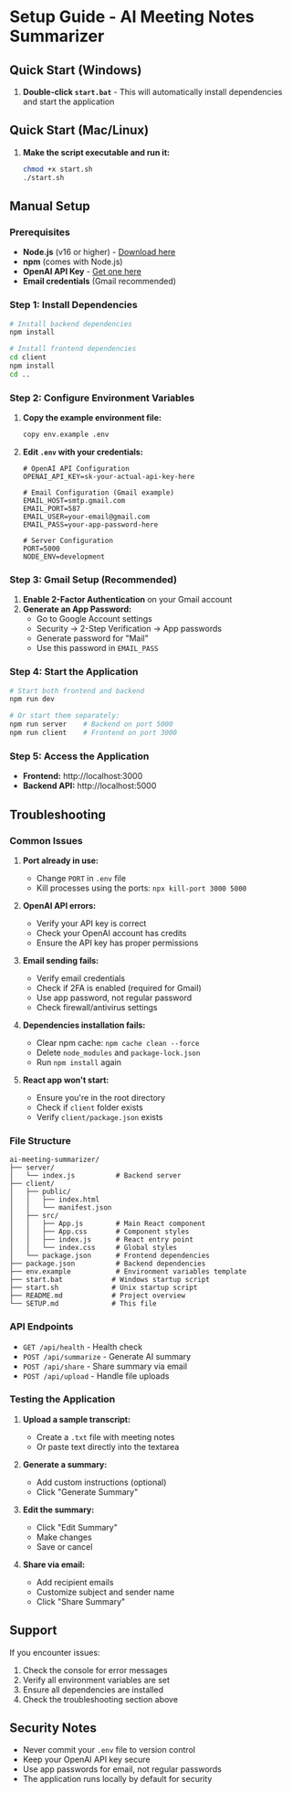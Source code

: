 # Setup Guide - AI Meeting Notes Summarizer

## Quick Start (Windows)

1. **Double-click `start.bat`** - This will automatically install dependencies and start the application

## Quick Start (Mac/Linux)

1. **Make the script executable and run it:**
   ```bash
   chmod +x start.sh
   ./start.sh
   ```

## Manual Setup

### Prerequisites

- **Node.js** (v16 or higher) - [Download here](https://nodejs.org/)
- **npm** (comes with Node.js)
- **OpenAI API Key** - [Get one here](https://platform.openai.com/api-keys)
- **Email credentials** (Gmail recommended)

### Step 1: Install Dependencies

```bash
# Install backend dependencies
npm install

# Install frontend dependencies
cd client
npm install
cd ..
```

### Step 2: Configure Environment Variables

1. **Copy the example environment file:**
   ```bash
   copy env.example .env
   ```

2. **Edit `.env` with your credentials:**
   ```env
   # OpenAI API Configuration
   OPENAI_API_KEY=sk-your-actual-api-key-here
   
   # Email Configuration (Gmail example)
   EMAIL_HOST=smtp.gmail.com
   EMAIL_PORT=587
   EMAIL_USER=your-email@gmail.com
   EMAIL_PASS=your-app-password-here
   
   # Server Configuration
   PORT=5000
   NODE_ENV=development
   ```

### Step 3: Gmail Setup (Recommended)

1. **Enable 2-Factor Authentication** on your Gmail account
2. **Generate an App Password:**
   - Go to Google Account settings
   - Security → 2-Step Verification → App passwords
   - Generate password for "Mail"
   - Use this password in `EMAIL_PASS`

### Step 4: Start the Application

```bash
# Start both frontend and backend
npm run dev

# Or start them separately:
npm run server    # Backend on port 5000
npm run client    # Frontend on port 3000
```

### Step 5: Access the Application

- **Frontend:** http://localhost:3000
- **Backend API:** http://localhost:5000

## Troubleshooting

### Common Issues

1. **Port already in use:**
   - Change `PORT` in `.env` file
   - Kill processes using the ports: `npx kill-port 3000 5000`

2. **OpenAI API errors:**
   - Verify your API key is correct
   - Check your OpenAI account has credits
   - Ensure the API key has proper permissions

3. **Email sending fails:**
   - Verify email credentials
   - Check if 2FA is enabled (required for Gmail)
   - Use app password, not regular password
   - Check firewall/antivirus settings

4. **Dependencies installation fails:**
   - Clear npm cache: `npm cache clean --force`
   - Delete `node_modules` and `package-lock.json`
   - Run `npm install` again

5. **React app won't start:**
   - Ensure you're in the root directory
   - Check if `client` folder exists
   - Verify `client/package.json` exists

### File Structure

```
ai-meeting-summarizer/
├── server/
│   └── index.js          # Backend server
├── client/
│   ├── public/
│   │   ├── index.html
│   │   └── manifest.json
│   ├── src/
│   │   ├── App.js        # Main React component
│   │   ├── App.css       # Component styles
│   │   ├── index.js      # React entry point
│   │   └── index.css     # Global styles
│   └── package.json      # Frontend dependencies
├── package.json          # Backend dependencies
├── env.example           # Environment variables template
├── start.bat            # Windows startup script
├── start.sh             # Unix startup script
├── README.md            # Project overview
└── SETUP.md             # This file
```

### API Endpoints

- `GET /api/health` - Health check
- `POST /api/summarize` - Generate AI summary
- `POST /api/share` - Share summary via email
- `POST /api/upload` - Handle file uploads

### Testing the Application

1. **Upload a sample transcript:**
   - Create a `.txt` file with meeting notes
   - Or paste text directly into the textarea

2. **Generate a summary:**
   - Add custom instructions (optional)
   - Click "Generate Summary"

3. **Edit the summary:**
   - Click "Edit Summary"
   - Make changes
   - Save or cancel

4. **Share via email:**
   - Add recipient emails
   - Customize subject and sender name
   - Click "Share Summary"

## Support

If you encounter issues:

1. Check the console for error messages
2. Verify all environment variables are set
3. Ensure all dependencies are installed
4. Check the troubleshooting section above

## Security Notes

- Never commit your `.env` file to version control
- Keep your OpenAI API key secure
- Use app passwords for email, not regular passwords
- The application runs locally by default for security 